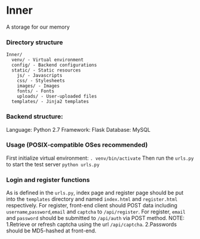 # Inner
A storage for our memory
### Directory structure
```
Inner/
  venv/ - Virtual environment
  config/ - Backend configurations
  static/ - Static resources
    js/ - Javascripts
    css/ - Stylesheets
    images/ - Images
    fonts/ - Fonts
    uploads/ - User-uploaded files
  templates/ - Jinja2 templates
```
### Backend structure:
Language: Python 2.7
Framework: Flask
Database: MySQL
### Usage (POSIX-compatible OSes recommended)
First initialize virtual environment:
`. venv/bin/activate`
Then run the `urls.py` to start the test server
`python urls.py`
### Login and register functions
As is defined in the `urls.py`, index page and register page should be put into the `templates` directory and named `index.html` and `register.html` respectively.
For register, front-end client should POST data including `username`,`password`,`email` and `captcha` to `/api/register`.
For register, `email` and `password` should be submitted to `/api/auth` via POST method.
NOTE:
1.Retrieve or refresh captcha using the url `/api/captcha`.
2.Passwords should be MD5-hashed at front-end.
